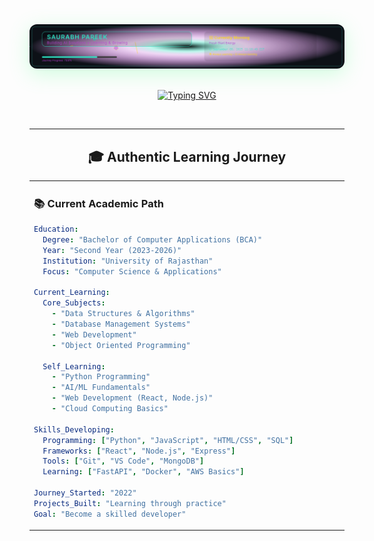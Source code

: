 <div align="center">
  <img src="header.svg" alt="Authentic Dynamic Header" style="border-radius: 12px; box-shadow: 0 8px 32px rgba(100,255,150,0.3);"/>
</div>

<br/>

<div align="center">
  
  [![Typing SVG](https://readme-typing-svg.herokuapp.com?font=SF+Pro+Display&weight=500&size=24&duration=4000&pause=1000&color=4A9EFF&center=true&vCenter=true&width=800&lines=Student+%E2%80%A2+Learning+AI%2FML+Systems;Building+Projects+%E2%80%A2+Growing+Skills;Second+Year+BCA+%E2%80%A2+Passionate+Developer;Always+Curious+%E2%80%A2+Always+Coding)](https://git.io/typing-svg)
  
</div>

<br/>

---

<div align="center">

## 🎓 **Authentic Learning Journey**

</div>

<table>
<tr>
<td width="60%">

### 📚 **Current Academic Path**
```yaml
Education:
  Degree: "Bachelor of Computer Applications (BCA)"
  Year: "Second Year (2023-2026)"
  Institution: "University of Rajasthan"
  Focus: "Computer Science & Applications"
  
Current_Learning:
  Core_Subjects: 
    - "Data Structures & Algorithms"
    - "Database Management Systems"
    - "Web Development"
    - "Object Oriented Programming"
  
  Self_Learning:
    - "Python Programming"
    - "AI/ML Fundamentals"
    - "Web Development (React, Node.js)"
    - "Cloud Computing Basics"
    
Skills_Developing:
  Programming: ["Python", "JavaScript", "HTML/CSS", "SQL"]
  Frameworks: ["React", "Node.js", "Express"]
  Tools: ["Git", "VS Code", "MongoDB"]
  Learning: ["FastAPI", "Docker", "AWS Basics"]
  
Journey_Started: "2022"
Projects_Built: "Learning through practice"
Goal: "Become a skilled developer"